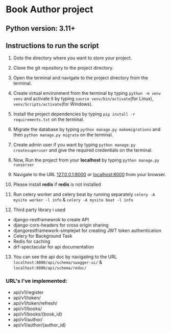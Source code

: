 # Book Author project

## Python version: 3.11+

## Instructions to run the script

1. Goto the directory where you want to store your project.
2. Clone the git repository to the project directory.
3. Open the terminal and navigate to the project directory from the terminal.
4. Create virtual environment from the terminal by typing ```python -m venv venv``` and activate it by typing `source venv/bin/activate`(for Linux), `venv/Scripts/activate`(for Windows).

5. Install the project dependencies by typing `pip install -r requirements.txt` on the terminal.
6. Migrate the database by typing `python manage.py makemigrations` and then `python manage.py migrate` on the terminal.
7. Create admin user if you want by typing `python manage.py createsuperuser` and give the required credentials on the terminal.
8. Now, Run the project from your **localhost** by typing `python manage.py runserver`
9. Navigate to the URL [127.0.0.1:8000](127.0.0.1:8000) or [localhost:8000](localhost:8000) from your browser.
10. Please install **redis** if **redis** is not installed
11. Run celery worker and celery beat by running separately `celery -A mysite worker -l info` & `celery -A mysite beat -l info`
12. Third party library i used
* django-restframewrok to create API
* django-cors-headers for cross origin sharing
* djangorestframework-simplejwt for creating JWT token authentication
* Celery for Background Task
* Redis for caching
* drf-spectacular for api documentation
13. You can see the api doc by navigating to the URL `localhost:8000/api/schema/swagger-ui/` & `localhost:8000/api/schema/redoc/`

### URL's I've implemented:
* api/v1/register
* api/v1/token/
* api/v1/token/refresh/
* api/v1/books/
* api/v1/books/{book_id}
* api/v1/author/
* api/v1/author/{author_id}